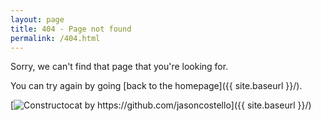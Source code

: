 ```yaml
---
layout: page
title: 404 - Page not found
permalink: /404.html
---
```


Sorry, we can't find that page that you're looking for.

You can try again by going [back to the homepage]({{ site.baseurl }}/).

[<img src="{{ site.baseurl }}/assets/404.jpg" alt="Constructocat by https://github.com/jasoncostello" class="center"/>]({{ site.baseurl }}/)
